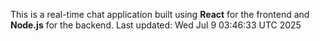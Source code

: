 This is a real-time chat application built using **React** for the frontend and **Node.js** for the backend.
Last updated: Wed Jul  9 03:46:33 UTC 2025
